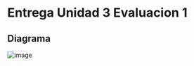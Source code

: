 # Entrega Unidad 3 Evaluacion 1 #


## Diagrama ##

![image](https://user-images.githubusercontent.com/68073260/165023328-a668d243-d1ac-4831-aab3-2787db55ee47.png)
